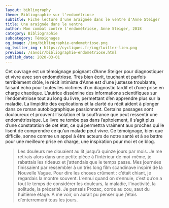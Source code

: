 ```yaml
---
layout: bibliography
theme: Bibliographie sur l'endométriose
subtitle: Fiche lecture d'une araignée dans le ventre d'Anne Steiger
title: Une araignée dans le ventre
author: Mon combat contre l'endométriose, Anne Steiger, 2018
category: Bibliographie
subcategory: Témoignages
og_image: /img/bibliographie-endometriose.png
og_twitter_img : https://cycliques.fr/img/twitter-lien.png
previous: /savoir/bibliographie-endometriose.html
publish_date: 2020-03-01
---
```

Cet ouvrage est un témoignage poignant d’Anne Steiger pour diagnostiquer et vivre avec son endométriose. Très bien écrit, touchant et parfois terriblement drôle, le récit intimiste d’Anne est d’une justesse troublante, faisant écho pour toutes les victimes d’un diagnostic tardif et d’une prise en charge chaotique. L’autrice dissémine des informations scientifiques sur l’endométriose tout au long du livre, permettant d’en apprendre plus sur la maladie. La limpidité des explications et la clarté du récit aident à plonger dans ce roman autobiographique passionnant. Certains passages sont douloureux et prouvent l’isolation et la souffrance que peut ressentir une endométriosique. Le livre ne tombe pas dans l’apitoiement, il s’agit plus d’une constatation de cet état, ce qui permettra vraiment aux proches qui le lisent de comprendre ce qu’un malade peut vivre. Ce témoignage, bien que difficile, sonne comme un appel à être acteurs de notre santé et à se battre pour une meilleure prise en charge, une inspiration pour moi et ce blog.

>Les douleurs me clouaient au lit jusqu’à quinze jours par mois. Je me retirais alors dans une petite pièce à l’intérieur de moi-même, je rabattais les rideaux et j’attendais que le temps passe. Mes journées finissaient par ressembler à un très long film scandinave inspiré de la Nouvelle Vague. Pour dire les choses crûment : c’était chiant, je regardais la montre souvent.
L’ennui quand on s’ennuie, c’est qu’on a tout le temps de considérer les douleurs, la maladie, l’inactivité, la solitude, la précarité. Je pensais Prozac, corde au cou, saut du huitième étage. À me voir, on aurait pu penser que j’étais d’enterrement tous les jours.